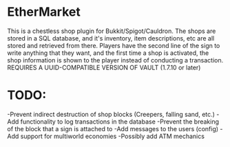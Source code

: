 # EtherMarket
This is a chestless shop plugin for Bukkit/Spigot/Cauldron. The shops are stored in a SQL database, and it's inventory, item descriptions, etc are all stored and retrieved from there. Players have the second line of the sign to write anything that they want, and the first time a shop is activated, the shop information is shown to the player instead of conducting a transaction. REQUIRES A UUID-COMPATIBLE VERSION OF VAULT (1.7.10 or later)


# TODO:
-Prevent indirect destruction of shop blocks (Creepers, falling sand, etc.)
-Add functionality to log transactions in the database
-Prevent the breaking of the block that a sign is attached to
-Add messages to the users (config)
-Add support for multiworld economies
-Possibly add ATM mechanics
